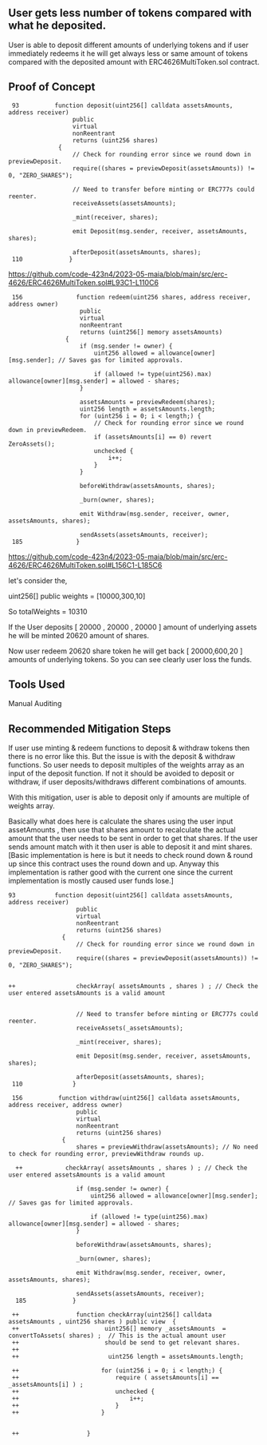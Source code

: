 ## User gets less number of tokens compared with what he deposited. 
User is able to deposit different amounts of underlying tokens and if user immediately redeems it he will get always less or same
amount of tokens compared with the deposited amount with ERC4626MultiToken.sol contract. 

## Proof of Concept

     93          function deposit(uint256[] calldata assetsAmounts, address receiver)
                      public
                      virtual
                      nonReentrant
                      returns (uint256 shares)
                  {
                      // Check for rounding error since we round down in previewDeposit.
                      require((shares = previewDeposit(assetsAmounts)) != 0, "ZERO_SHARES");
              
                      // Need to transfer before minting or ERC777s could reenter.
                      receiveAssets(assetsAmounts);
              
                      _mint(receiver, shares);
              
                      emit Deposit(msg.sender, receiver, assetsAmounts, shares);
              
                      afterDeposit(assetsAmounts, shares);
     110             }

https://github.com/code-423n4/2023-05-maia/blob/main/src/erc-4626/ERC4626MultiToken.sol#L93C1-L110C6


     156               function redeem(uint256 shares, address receiver, address owner)
                        public
                        virtual
                        nonReentrant
                        returns (uint256[] memory assetsAmounts)
                    {
                        if (msg.sender != owner) {
                            uint256 allowed = allowance[owner][msg.sender]; // Saves gas for limited approvals.
                
                            if (allowed != type(uint256).max) allowance[owner][msg.sender] = allowed - shares;
                        }
                
                        assetsAmounts = previewRedeem(shares);
                        uint256 length = assetsAmounts.length;
                        for (uint256 i = 0; i < length;) {
                            // Check for rounding error since we round down in previewRedeem.
                            if (assetsAmounts[i] == 0) revert ZeroAssets();
                            unchecked {
                                i++;
                            }
                        }
                
                        beforeWithdraw(assetsAmounts, shares);
                
                        _burn(owner, shares);
                
                        emit Withdraw(msg.sender, receiver, owner, assetsAmounts, shares);
                
                        sendAssets(assetsAmounts, receiver);
     185               }


https://github.com/code-423n4/2023-05-maia/blob/main/src/erc-4626/ERC4626MultiToken.sol#L156C1-L185C6

let's consider the,

uint256[] public weights = [10000,300,10]

So totalWeights = 10310

If the User deposits  [ 20000 , 20000 , 20000 ] amount of underlying assets he will be minted  20620 amount of shares. 

Now user redeem 20620 share token he will get back [ 20000,600,20 ] amounts of underlying tokens. So you can see clearly user loss
the funds.


## Tools Used
Manual Auditing

## Recommended Mitigation Steps

If user use minting & redeem functions to deposit & withdraw tokens then there is no error like this. But the issue is with the
deposit & withdraw functions. So user needs to deposit multiples of the weights array as an input of the deposit function. If not
it should be avoided to deposit or withdraw, if user deposits/withdraws different combinations of amounts. 

With this mitigation, user is able to deposit only if amounts are multiple of weights array. 

Basically what does here is calculate the shares using the user input assetAmounts , then use that shares amount to
recalculate the actual amount that the user needs to be sent in order to get that shares. If the user sends amount match with it
then user is able to deposit it and mint shares. [Basic implementation is here is but it needs to check round down & round up
since this contract uses the round down and up. Anyway this implementation is rather good with the current one since the current
implementation is mostly caused user funds lose.]


    93           function deposit(uint256[] calldata assetsAmounts, address receiver)
                       public
                       virtual
                       nonReentrant
                       returns (uint256 shares)
                   {
                       // Check for rounding error since we round down in previewDeposit.
                       require((shares = previewDeposit(assetsAmounts)) != 0, "ZERO_SHARES");
               
                  
    ++                 checkArray( assetsAmounts , shares ) ; // Check the user entered assetsAmounts is a valid amount
                      
               
                       // Need to transfer before minting or ERC777s could reenter.
                       receiveAssets(_assetsAmounts);
               
                       _mint(receiver, shares);
               
                       emit Deposit(msg.sender, receiver, assetsAmounts, shares);
               
                       afterDeposit(assetsAmounts, shares);
     110              }
               
     156          function withdraw(uint256[] calldata assetsAmounts, address receiver, address owner)
                       public
                       virtual
                       nonReentrant
                       returns (uint256 shares)
                   {
                       shares = previewWithdraw(assetsAmounts); // No need to check for rounding error, previewWithdraw rounds up.
               
      ++            checkArray( assetsAmounts , shares ) ; // Check the user entered assetsAmounts is a valid amount
               
                       if (msg.sender != owner) {
                           uint256 allowed = allowance[owner][msg.sender]; // Saves gas for limited approvals.
               
                           if (allowed != type(uint256).max) allowance[owner][msg.sender] = allowed - shares;
                       }
               
                       beforeWithdraw(assetsAmounts, shares);
               
                       _burn(owner, shares);
               
                       emit Withdraw(msg.sender, receiver, owner, assetsAmounts, shares);
               
                       sendAssets(assetsAmounts, receiver);
      185             }

     ++                function checkArray(uint256[] calldata assetsAmounts , uint256 shares ) public view  {
     ++                        uint256[] memory _assetsAmounts  = convertToAssets( shares) ;  // This is the actual amount user
     ++                        should be send to get relevant shares.  
     ++               
     ++                         uint256 length = assetsAmounts.length;
                    
     ++                       for (uint256 i = 0; i < length;) {
     ++                           require ( assetsAmounts[i] == _assetsAmounts[i] ) ;
     ++                           unchecked {
     ++                               i++;
     ++                           }
     ++                       }
                    
                    
     ++                   }
      







     


